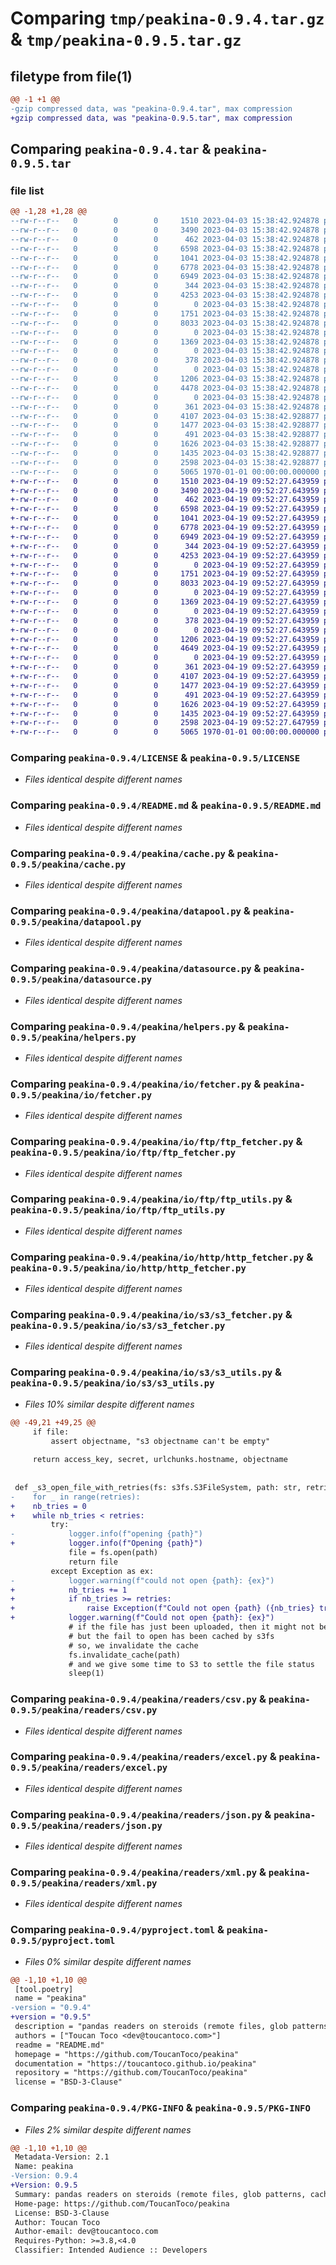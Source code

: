 # Comparing `tmp/peakina-0.9.4.tar.gz` & `tmp/peakina-0.9.5.tar.gz`

## filetype from file(1)

```diff
@@ -1 +1 @@
-gzip compressed data, was "peakina-0.9.4.tar", max compression
+gzip compressed data, was "peakina-0.9.5.tar", max compression
```

## Comparing `peakina-0.9.4.tar` & `peakina-0.9.5.tar`

### file list

```diff
@@ -1,28 +1,28 @@
--rw-r--r--   0        0        0     1510 2023-04-03 15:38:42.924878 peakina-0.9.4/LICENSE
--rw-r--r--   0        0        0     3490 2023-04-03 15:38:42.924878 peakina-0.9.4/README.md
--rw-r--r--   0        0        0      462 2023-04-03 15:38:42.924878 peakina-0.9.4/peakina/__init__.py
--rw-r--r--   0        0        0     6598 2023-04-03 15:38:42.924878 peakina-0.9.4/peakina/cache.py
--rw-r--r--   0        0        0     1041 2023-04-03 15:38:42.924878 peakina-0.9.4/peakina/datapool.py
--rw-r--r--   0        0        0     6778 2023-04-03 15:38:42.924878 peakina-0.9.4/peakina/datasource.py
--rw-r--r--   0        0        0     6949 2023-04-03 15:38:42.924878 peakina-0.9.4/peakina/helpers.py
--rw-r--r--   0        0        0      344 2023-04-03 15:38:42.924878 peakina-0.9.4/peakina/io/__init__.py
--rw-r--r--   0        0        0     4253 2023-04-03 15:38:42.924878 peakina-0.9.4/peakina/io/fetcher.py
--rw-r--r--   0        0        0        0 2023-04-03 15:38:42.924878 peakina-0.9.4/peakina/io/ftp/__init__.py
--rw-r--r--   0        0        0     1751 2023-04-03 15:38:42.924878 peakina-0.9.4/peakina/io/ftp/ftp_fetcher.py
--rw-r--r--   0        0        0     8033 2023-04-03 15:38:42.924878 peakina-0.9.4/peakina/io/ftp/ftp_utils.py
--rw-r--r--   0        0        0        0 2023-04-03 15:38:42.924878 peakina-0.9.4/peakina/io/http/__init__.py
--rw-r--r--   0        0        0     1369 2023-04-03 15:38:42.924878 peakina-0.9.4/peakina/io/http/http_fetcher.py
--rw-r--r--   0        0        0        0 2023-04-03 15:38:42.924878 peakina-0.9.4/peakina/io/local/__init__.py
--rw-r--r--   0        0        0      378 2023-04-03 15:38:42.924878 peakina-0.9.4/peakina/io/local/file_fetcher.py
--rw-r--r--   0        0        0        0 2023-04-03 15:38:42.924878 peakina-0.9.4/peakina/io/s3/__init__.py
--rw-r--r--   0        0        0     1206 2023-04-03 15:38:42.924878 peakina-0.9.4/peakina/io/s3/s3_fetcher.py
--rw-r--r--   0        0        0     4478 2023-04-03 15:38:42.924878 peakina-0.9.4/peakina/io/s3/s3_utils.py
--rw-r--r--   0        0        0        0 2023-04-03 15:38:42.924878 peakina-0.9.4/peakina/py.typed
--rw-r--r--   0        0        0      361 2023-04-03 15:38:42.924878 peakina-0.9.4/peakina/readers/__init__.py
--rw-r--r--   0        0        0     4107 2023-04-03 15:38:42.928877 peakina-0.9.4/peakina/readers/csv.py
--rw-r--r--   0        0        0     1477 2023-04-03 15:38:42.928877 peakina-0.9.4/peakina/readers/excel.py
--rw-r--r--   0        0        0      491 2023-04-03 15:38:42.928877 peakina-0.9.4/peakina/readers/geodata.py
--rw-r--r--   0        0        0     1626 2023-04-03 15:38:42.928877 peakina-0.9.4/peakina/readers/json.py
--rw-r--r--   0        0        0     1435 2023-04-03 15:38:42.928877 peakina-0.9.4/peakina/readers/xml.py
--rw-r--r--   0        0        0     2598 2023-04-03 15:38:42.928877 peakina-0.9.4/pyproject.toml
--rw-r--r--   0        0        0     5065 1970-01-01 00:00:00.000000 peakina-0.9.4/PKG-INFO
+-rw-r--r--   0        0        0     1510 2023-04-19 09:52:27.643959 peakina-0.9.5/LICENSE
+-rw-r--r--   0        0        0     3490 2023-04-19 09:52:27.643959 peakina-0.9.5/README.md
+-rw-r--r--   0        0        0      462 2023-04-19 09:52:27.643959 peakina-0.9.5/peakina/__init__.py
+-rw-r--r--   0        0        0     6598 2023-04-19 09:52:27.643959 peakina-0.9.5/peakina/cache.py
+-rw-r--r--   0        0        0     1041 2023-04-19 09:52:27.643959 peakina-0.9.5/peakina/datapool.py
+-rw-r--r--   0        0        0     6778 2023-04-19 09:52:27.643959 peakina-0.9.5/peakina/datasource.py
+-rw-r--r--   0        0        0     6949 2023-04-19 09:52:27.643959 peakina-0.9.5/peakina/helpers.py
+-rw-r--r--   0        0        0      344 2023-04-19 09:52:27.643959 peakina-0.9.5/peakina/io/__init__.py
+-rw-r--r--   0        0        0     4253 2023-04-19 09:52:27.643959 peakina-0.9.5/peakina/io/fetcher.py
+-rw-r--r--   0        0        0        0 2023-04-19 09:52:27.643959 peakina-0.9.5/peakina/io/ftp/__init__.py
+-rw-r--r--   0        0        0     1751 2023-04-19 09:52:27.643959 peakina-0.9.5/peakina/io/ftp/ftp_fetcher.py
+-rw-r--r--   0        0        0     8033 2023-04-19 09:52:27.643959 peakina-0.9.5/peakina/io/ftp/ftp_utils.py
+-rw-r--r--   0        0        0        0 2023-04-19 09:52:27.643959 peakina-0.9.5/peakina/io/http/__init__.py
+-rw-r--r--   0        0        0     1369 2023-04-19 09:52:27.643959 peakina-0.9.5/peakina/io/http/http_fetcher.py
+-rw-r--r--   0        0        0        0 2023-04-19 09:52:27.643959 peakina-0.9.5/peakina/io/local/__init__.py
+-rw-r--r--   0        0        0      378 2023-04-19 09:52:27.643959 peakina-0.9.5/peakina/io/local/file_fetcher.py
+-rw-r--r--   0        0        0        0 2023-04-19 09:52:27.643959 peakina-0.9.5/peakina/io/s3/__init__.py
+-rw-r--r--   0        0        0     1206 2023-04-19 09:52:27.643959 peakina-0.9.5/peakina/io/s3/s3_fetcher.py
+-rw-r--r--   0        0        0     4649 2023-04-19 09:52:27.643959 peakina-0.9.5/peakina/io/s3/s3_utils.py
+-rw-r--r--   0        0        0        0 2023-04-19 09:52:27.643959 peakina-0.9.5/peakina/py.typed
+-rw-r--r--   0        0        0      361 2023-04-19 09:52:27.643959 peakina-0.9.5/peakina/readers/__init__.py
+-rw-r--r--   0        0        0     4107 2023-04-19 09:52:27.643959 peakina-0.9.5/peakina/readers/csv.py
+-rw-r--r--   0        0        0     1477 2023-04-19 09:52:27.643959 peakina-0.9.5/peakina/readers/excel.py
+-rw-r--r--   0        0        0      491 2023-04-19 09:52:27.643959 peakina-0.9.5/peakina/readers/geodata.py
+-rw-r--r--   0        0        0     1626 2023-04-19 09:52:27.643959 peakina-0.9.5/peakina/readers/json.py
+-rw-r--r--   0        0        0     1435 2023-04-19 09:52:27.643959 peakina-0.9.5/peakina/readers/xml.py
+-rw-r--r--   0        0        0     2598 2023-04-19 09:52:27.647959 peakina-0.9.5/pyproject.toml
+-rw-r--r--   0        0        0     5065 1970-01-01 00:00:00.000000 peakina-0.9.5/PKG-INFO
```

### Comparing `peakina-0.9.4/LICENSE` & `peakina-0.9.5/LICENSE`

 * *Files identical despite different names*

### Comparing `peakina-0.9.4/README.md` & `peakina-0.9.5/README.md`

 * *Files identical despite different names*

### Comparing `peakina-0.9.4/peakina/cache.py` & `peakina-0.9.5/peakina/cache.py`

 * *Files identical despite different names*

### Comparing `peakina-0.9.4/peakina/datapool.py` & `peakina-0.9.5/peakina/datapool.py`

 * *Files identical despite different names*

### Comparing `peakina-0.9.4/peakina/datasource.py` & `peakina-0.9.5/peakina/datasource.py`

 * *Files identical despite different names*

### Comparing `peakina-0.9.4/peakina/helpers.py` & `peakina-0.9.5/peakina/helpers.py`

 * *Files identical despite different names*

### Comparing `peakina-0.9.4/peakina/io/fetcher.py` & `peakina-0.9.5/peakina/io/fetcher.py`

 * *Files identical despite different names*

### Comparing `peakina-0.9.4/peakina/io/ftp/ftp_fetcher.py` & `peakina-0.9.5/peakina/io/ftp/ftp_fetcher.py`

 * *Files identical despite different names*

### Comparing `peakina-0.9.4/peakina/io/ftp/ftp_utils.py` & `peakina-0.9.5/peakina/io/ftp/ftp_utils.py`

 * *Files identical despite different names*

### Comparing `peakina-0.9.4/peakina/io/http/http_fetcher.py` & `peakina-0.9.5/peakina/io/http/http_fetcher.py`

 * *Files identical despite different names*

### Comparing `peakina-0.9.4/peakina/io/s3/s3_fetcher.py` & `peakina-0.9.5/peakina/io/s3/s3_fetcher.py`

 * *Files identical despite different names*

### Comparing `peakina-0.9.4/peakina/io/s3/s3_utils.py` & `peakina-0.9.5/peakina/io/s3/s3_utils.py`

 * *Files 10% similar despite different names*

```diff
@@ -49,21 +49,25 @@
     if file:
         assert objectname, "s3 objectname can't be empty"
 
     return access_key, secret, urlchunks.hostname, objectname
 
 
 def _s3_open_file_with_retries(fs: s3fs.S3FileSystem, path: str, retries: int) -> Any:
-    for _ in range(retries):
+    nb_tries = 0
+    while nb_tries < retries:
         try:
-            logger.info(f"opening {path}")
+            logger.info(f"Opening {path}")
             file = fs.open(path)
             return file
         except Exception as ex:
-            logger.warning(f"could not open {path}: {ex}")
+            nb_tries += 1
+            if nb_tries >= retries:
+                raise Exception(f"Could not open {path} ({nb_tries} tries): {ex}") from ex
+            logger.warning(f"Could not open {path}: {ex}")
             # if the file has just been uploaded, then it might not be visible immediatly
             # but the fail to open has been cached by s3fs
             # so, we invalidate the cache
             fs.invalidate_cache(path)
             # and we give some time to S3 to settle the file status
             sleep(1)
```

### Comparing `peakina-0.9.4/peakina/readers/csv.py` & `peakina-0.9.5/peakina/readers/csv.py`

 * *Files identical despite different names*

### Comparing `peakina-0.9.4/peakina/readers/excel.py` & `peakina-0.9.5/peakina/readers/excel.py`

 * *Files identical despite different names*

### Comparing `peakina-0.9.4/peakina/readers/json.py` & `peakina-0.9.5/peakina/readers/json.py`

 * *Files identical despite different names*

### Comparing `peakina-0.9.4/peakina/readers/xml.py` & `peakina-0.9.5/peakina/readers/xml.py`

 * *Files identical despite different names*

### Comparing `peakina-0.9.4/pyproject.toml` & `peakina-0.9.5/pyproject.toml`

 * *Files 0% similar despite different names*

```diff
@@ -1,10 +1,10 @@
 [tool.poetry]
 name = "peakina"
-version = "0.9.4"
+version = "0.9.5"
 description = "pandas readers on steroids (remote files, glob patterns, cache, etc.)"
 authors = ["Toucan Toco <dev@toucantoco.com>"]
 readme = "README.md"
 homepage = "https://github.com/ToucanToco/peakina"
 documentation = "https://toucantoco.github.io/peakina"
 repository = "https://github.com/ToucanToco/peakina"
 license = "BSD-3-Clause"
```

### Comparing `peakina-0.9.4/PKG-INFO` & `peakina-0.9.5/PKG-INFO`

 * *Files 2% similar despite different names*

```diff
@@ -1,10 +1,10 @@
 Metadata-Version: 2.1
 Name: peakina
-Version: 0.9.4
+Version: 0.9.5
 Summary: pandas readers on steroids (remote files, glob patterns, cache, etc.)
 Home-page: https://github.com/ToucanToco/peakina
 License: BSD-3-Clause
 Author: Toucan Toco
 Author-email: dev@toucantoco.com
 Requires-Python: >=3.8,<4.0
 Classifier: Intended Audience :: Developers
```

